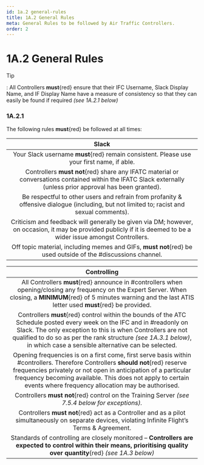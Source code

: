 ```yaml
---
id: 1a.2 general-rules
title: 1A.2 General Rules
meta: General Rules to be followed by Air Traffic Controllers.
order: 2
---
```


# 1A.2  General Rules

 

Tip

: All Controllers **must**{red} ensure that their IFC Username, Slack Display Name, and IF Display Name have a measure of consistency so that they can easily be found if required *(see 1A.2.1 below)*



### 1A.2.1    

The following rules **must**{red} be followed at all times:

 

|                          **Slack**                           |
| :----------------------------------------------------------: |
| Your Slack username **must**{red} remain consistent. Please use your first name, if able. |
| Controllers **must not**{red} share any IFATC material or conversations contained within the IFATC Slack externally (unless prior approval has been granted). |
| Be respectful to other users and refrain from profanity & offensive dialogue (including, but not limited to; racist and sexual comments). |
| Criticism and feedback will generally be given via DM; however, on occasion, it may be provided publicly if it is  deemed to be a wider issue amongst Controllers. |
| Off topic material, including memes and GIFs, **must not**{red} be used outside of the #discussions channel. |



|                       **Controlling**                        |
| :----------------------------------------------------------: |
| All Controllers **must**{red} announce in #controllers when opening/closing any frequency on the Expert Server. When closing, a **MINIMUM**{red} of 5 minutes warning and the last ATIS letter used **must**{red} be provided. |
| Controllers **must**{red} control within the bounds of the ATC Schedule posted every week on the IFC  and in #readonly on Slack. The only exception to this is when Controllers are not qualified to do so as per the rank structure *(see 1A.3.1 below)*, in which case a sensible alternative can be selected. |
| Opening frequencies is on a first come, first serve basis within #controllers. Therefore Controllers **should not**{red} reserve frequencies privately or not open in anticipation of a particular frequency becoming  available. This does not apply to certain events where frequency allocation may be authorised. |
| Controllers **must not**{red} control on the Training Server *(see 7.5.4 below for exceptions).* |
| Controllers **must not**{red} act as a Controller and as a pilot simultaneously on separate devices, violating Infinite Flight’s Terms & Agreement. |
| Standards of controlling are closely monitored – **Controllers are expected to control within their means,  prioritising quality over quantity**{red} *(see 1A.3 below)* |

